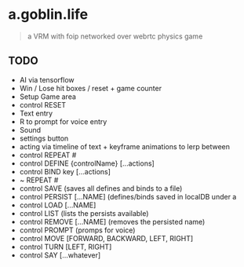# a.goblin.life

 > a VRM with foip networked over webrtc physics game

## TODO
 - AI via tensorflow
 - Win / Lose hit boxes / reset + game counter
 - Setup Game area
 - control RESET
 - Text entry
 - R to prompt for voice entry
 - Sound
 - settings button
 - acting via timeline of text + keyframe animations to lerp between
 - control REPEAT #
 - control DEFINE {controlName} [...actions] 
 - control BIND key [...actions] 
 - ~ REPEAT #
 - control SAVE (saves all defines and binds to a file)
 - control PERSIST [...NAME] (defines/binds saved in localDB under a
 - control LOAD [...NAME]
 - control LIST (lists the persists available)
 - control REMOVE [...NAME] (removes the persisted name)
 - control PROMPT (promps for voice)
 - control MOVE [FORWARD, BACKWARD, LEFT, RIGHT]
 - control TURN [LEFT, RIGHT]
 - control SAY [...whatever] 
